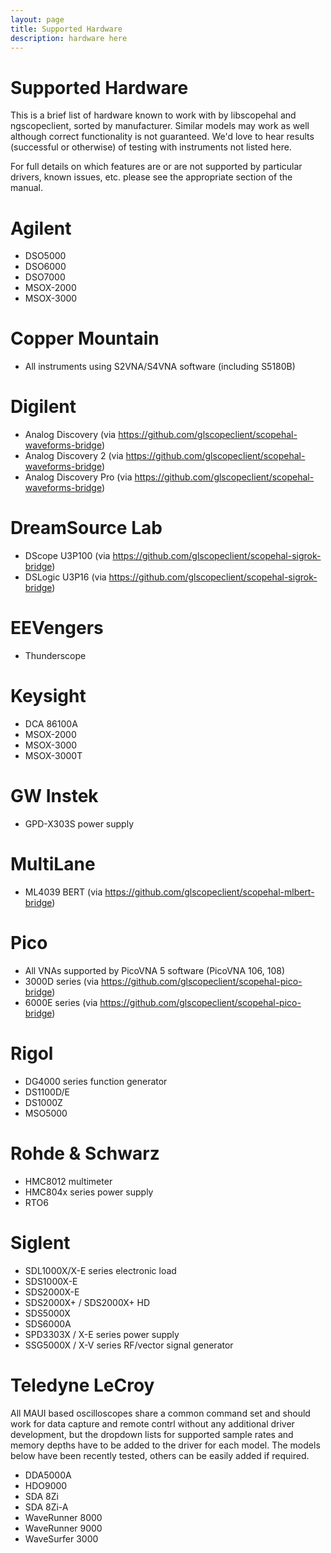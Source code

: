 ```yaml
---
layout: page
title: Supported Hardware
description: hardware here
---
```


# Supported Hardware

This is a brief list of hardware known to work with by libscopehal and ngscopeclient, sorted by manufacturer. Similar models may work as well although correct functionality is not guaranteed. We'd love to hear results (successful or otherwise) of testing with instruments not listed here.

For full details on which features are or are not supported by particular drivers, known issues, etc. please see the appropriate section of the manual.

# Agilent

* DSO5000
* DSO6000
* DSO7000
* MSOX-2000
* MSOX-3000

# Copper Mountain

* All instruments using S2VNA/S4VNA software (including S5180B)

# Digilent

* Analog Discovery (via https://github.com/glscopeclient/scopehal-waveforms-bridge)
* Analog Discovery 2 (via https://github.com/glscopeclient/scopehal-waveforms-bridge)
* Analog Discovery Pro (via https://github.com/glscopeclient/scopehal-waveforms-bridge)

# DreamSource Lab

* DScope U3P100 (via https://github.com/glscopeclient/scopehal-sigrok-bridge)
* DSLogic U3P16 (via https://github.com/glscopeclient/scopehal-sigrok-bridge)

# EEVengers

* Thunderscope

# Keysight

* DCA 86100A
* MSOX-2000
* MSOX-3000
* MSOX-3000T

# GW Instek

* GPD-X303S power supply

# MultiLane

* ML4039 BERT (via https://github.com/glscopeclient/scopehal-mlbert-bridge)

# Pico

* All VNAs supported by PicoVNA 5 software (PicoVNA 106, 108)
* 3000D series (via https://github.com/glscopeclient/scopehal-pico-bridge)
* 6000E series (via https://github.com/glscopeclient/scopehal-pico-bridge)

# Rigol

* DG4000 series function generator
* DS1100D/E
* DS1000Z
* MSO5000

# Rohde & Schwarz

* HMC8012 multimeter
* HMC804x series power supply
* RTO6

# Siglent

* SDL1000X/X-E series electronic load
* SDS1000X-E
* SDS2000X-E
* SDS2000X+ / SDS2000X+ HD
* SDS5000X
* SDS6000A
* SPD3303X / X-E series power supply
* SSG5000X / X-V series RF/vector signal generator

# Teledyne LeCroy

All MAUI based oscilloscopes share a common command set and should work for data capture and remote contrl without any additional driver development, but the dropdown lists for supported sample rates and memory depths have to be added to the driver for each model. The models below have been recently tested, others can be easily added if required.

* DDA5000A
* HDO9000
* SDA 8Zi
* SDA 8Zi-A
* WaveRunner 8000
* WaveRunner 9000
* WaveSurfer 3000
